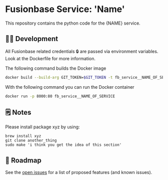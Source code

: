 # Fusionbase Service: 'Name' 

This repository contains the python code for the {NAME} service.

## 👨‍💻 Development 

All Fusionbase related credentials 🔒 are passed via environment variables.
Look at the Dockerfile for more information.

The following command builds the Docker image
```bash
docker build --build-arg GIT_TOKEN=$GIT_TOKEN -t fb_service__NAME_OF_SERVICE .
```

With the following command you can run the Docker container
```bash
docker run -p 8000:80 fb_service__NAME_OF_SERVICE
```

<!-- optional section start -->

##  🗒 Notes
Please install package xyz by using:
```
brew install xyz
git clone another_thing
sudo make 'i think you get the idea of this section'
```
<!-- optional section end -->

## 🚧 Roadmap 
See the [open issues](https://github.com/FusionbaseHQ/fb_service__NAME_OF_SERVICE/issues) for a list of proposed features (and known issues).


<!-- This section should only be used if you wanna leave important notes such as special prerequisites etc. or relevant information to other engineers otherwise please remove the section from your individual readme  -->

